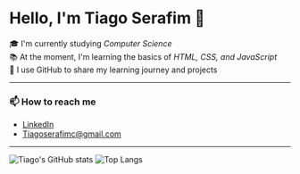 #  Hello, I'm Tiago Serafim 👋

🎓 I'm currently studying *Computer Science*   
📚 At the moment, I'm learning the basics of *HTML, CSS, and JavaScript*  
🚀 I use GitHub to share my learning journey and projects  

---

### 📫 How to reach me
- [LinkedIn](https://www.linkedin.com/in/tiagoserafim/)
- Tiagoserafimc@gmail.com
  
---

 ![Tiago's GitHub stats](https://github-readme-stats.vercel.app/api?username=Tiagoseraf1m&show_icons=true&theme=radical) ![Top Langs](https://github-readme-stats.vercel.app/api/top-langs/?username=Tiagoseraf1m&layout=compact&theme=radical)
